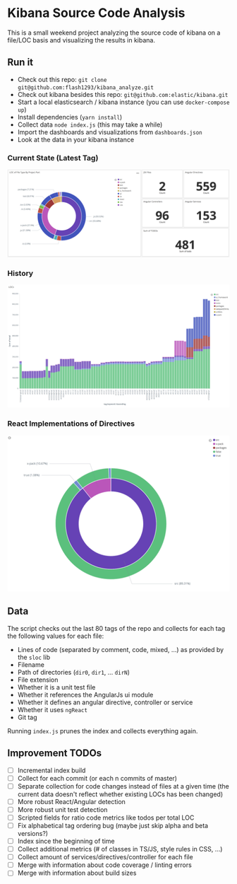 # Kibana Source Code Analysis

This is a small weekend project analyzing the source code of kibana on a file/LOC basis and visualizing the results in kibana.

## Run it

* Check out this repo: `git clone git@github.com:flash1293/kibana_analyze.git`
* Check out kibana besides this repo: `git@github.com:elastic/kibana.git`
* Start a local elasticsearch / kibana instance (you can use `docker-compose up`)
* Install dependencies (`yarn install`)
* Collect data `node index.js` (this may take a while)
* Import the dashboards and visualizations from `dashboards.json`
* Look at the data in your kibana instance

### Current State (Latest Tag)
![Current State](https://raw.githubusercontent.com/flash1293/kibana_analyze/master/screenshot1.png)
### History
![History](https://raw.githubusercontent.com/flash1293/kibana_analyze/master/screenshot2.png)
### React Implementations of Directives
![React Implementations of Angular Directives](https://raw.githubusercontent.com/flash1293/kibana_analyze/master/screenshot3.png)

## Data

The script checks out the last 80 tags of the repo and collects for each tag the following values for each file:
* Lines of code (separated by comment, code, mixed, ...) as provided by the `sloc` lib
* Filename
* Path of directories (`dir0`, `dir1`, ... `dirN`)
* File extension
* Whether it is a unit test file
* Whether it references the AngularJs ui module
* Whether it defines an angular directive, controller or service
* Whether it uses `ngReact`
* Git tag

Running `index.js` prunes the index and collects everything again.

## Improvement TODOs

* [ ] Incremental index build
* [ ] Collect for each commit (or each n commits of master)
* [ ] Separate collection for code changes instead of files at a given time (the current data doesn't reflect whether existing LOCs has been changed)
* [ ] More robust React/Angular detection
* [ ] More robust unit test detection
* [ ] Scripted fields for ratio code metrics like todos per total LOC
* [ ] Fix alphabetical tag ordering bug (maybe just skip alpha and beta versions?)
* [ ] Index since the beginning of time
* [ ] Collect additional metrics (# of classes in TS/JS, style rules in CSS, ...)
* [ ] Collect amount of services/directives/controller for each file
* [ ] Merge with information about code coverage / linting errors
* [ ] Merge with information about build sizes
